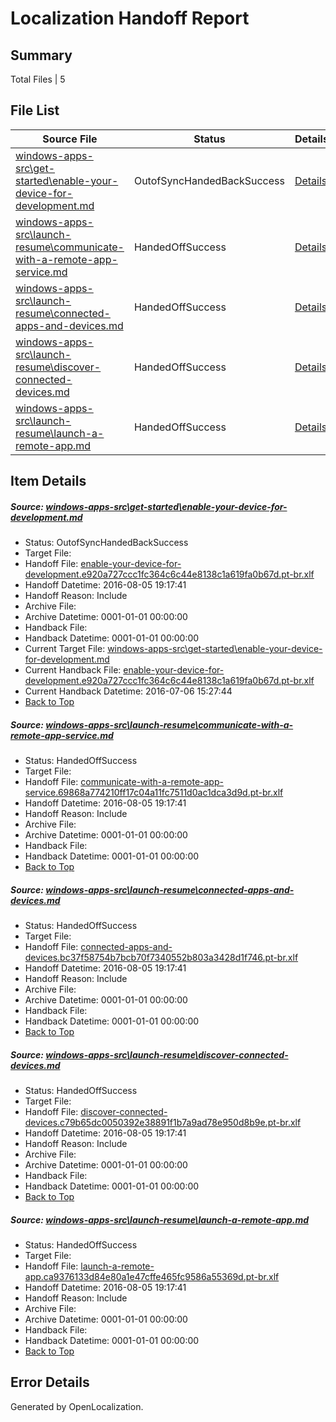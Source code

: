 # <a name='report-top'></a> Localization Handoff Report

## Summary
 Total Files | 5

## File List
 Source File | Status | Details 
 ----------- | ------ | ------- 
 [windows-apps-src\get-started\enable-your-device-for-development.md](https://github.com/Microsoft/windows-apps/blob/d923922ded8f6f2be24febd93c8cceffda5c4f0f/windows-apps-src/get-started/enable-your-device-for-development.md) | OutofSyncHandedBackSuccess | [Details](#d6bf9cbf19be9447b6d5293c4768e0e833a061503551)
 [windows-apps-src\launch-resume\communicate-with-a-remote-app-service.md](https://github.com/Microsoft/windows-apps/blob/8455b96822e9a984721dab0878bf198bf4389044/windows-apps-src/launch-resume/communicate-with-a-remote-app-service.md) | HandedOffSuccess | [Details](#55acc9b9cb3954c2599b555c13d0d77302b6aecc4361)
 [windows-apps-src\launch-resume\connected-apps-and-devices.md](https://github.com/Microsoft/windows-apps/blob/8455b96822e9a984721dab0878bf198bf4389044/windows-apps-src/launch-resume/connected-apps-and-devices.md) | HandedOffSuccess | [Details](#9574acac85dcbac80fe852d4ef3f141717c52cf74362)
 [windows-apps-src\launch-resume\discover-connected-devices.md](https://github.com/Microsoft/windows-apps/blob/8455b96822e9a984721dab0878bf198bf4389044/windows-apps-src/launch-resume/discover-connected-devices.md) | HandedOffSuccess | [Details](#cfec9418cf47748705ffc60f1660e068a2aa1a924370)
 [windows-apps-src\launch-resume\launch-a-remote-app.md](https://github.com/Microsoft/windows-apps/blob/8455b96822e9a984721dab0878bf198bf4389044/windows-apps-src/launch-resume/launch-a-remote-app.md) | HandedOffSuccess | [Details](#65bc5b8022a8e5dab4f606a2cb3f09e58ab680ef4394)

## Item Details
##### <a name='d6bf9cbf19be9447b6d5293c4768e0e833a061503551'></a> Source: [windows-apps-src\get-started\enable-your-device-for-development.md](https://github.com/Microsoft/windows-apps/blob/d923922ded8f6f2be24febd93c8cceffda5c4f0f/windows-apps-src/get-started/enable-your-device-for-development.md)
* Status: OutofSyncHandedBackSuccess
* Target File: 
* Handoff File: [enable-your-device-for-development.e920a727ccc1fc364c6c44e8138c1a619fa0b67d.pt-br.xlf](https://github.com/Microsoft/WDG.handoff/blob/b1f2c4f2f87cce9fd22e19f1cec56bab2a72dd9d/ol-handoff/Microsoft/windows-apps.pt-br/master/enable-your-device-for-development.e920a727ccc1fc364c6c44e8138c1a619fa0b67d.pt-br.xlf)
* Handoff Datetime: 2016-08-05 19:17:41
* Handoff Reason: Include
* Archive File: 
* Archive Datetime: 0001-01-01 00:00:00
* Handback File: 
* Handback Datetime: 0001-01-01 00:00:00
* Current Target File: [windows-apps-src\get-started\enable-your-device-for-development.md](https://github.com/Microsoft/windows-apps.pt-br/blob/b7cc1700e5930854bd1f5cdef3b4a27520adc15a/windows-apps-src/get-started/enable-your-device-for-development.md)
* Current Handback File: [enable-your-device-for-development.e920a727ccc1fc364c6c44e8138c1a619fa0b67d.pt-br.xlf](https://github.com/Microsoft/WDG.handback/blob/7d943cc6c136850b0652613949438de118f8068c/ol-handback/Microsoft/windows-apps.pt-br/master/enable-your-device-for-development.e920a727ccc1fc364c6c44e8138c1a619fa0b67d.pt-br.xlf)
* Current Handback Datetime: 2016-07-06 15:27:44
* [Back to Top](#report-top)

##### <a name='55acc9b9cb3954c2599b555c13d0d77302b6aecc4361'></a> Source: [windows-apps-src\launch-resume\communicate-with-a-remote-app-service.md](https://github.com/Microsoft/windows-apps/blob/8455b96822e9a984721dab0878bf198bf4389044/windows-apps-src/launch-resume/communicate-with-a-remote-app-service.md)
* Status: HandedOffSuccess
* Target File: 
* Handoff File: [communicate-with-a-remote-app-service.69868a774210ff17c04a11fc7511d0ac1dca3d9d.pt-br.xlf](https://github.com/Microsoft/WDG.handoff/blob/b1f2c4f2f87cce9fd22e19f1cec56bab2a72dd9d/ol-handoff/Microsoft/windows-apps.pt-br/master/communicate-with-a-remote-app-service.69868a774210ff17c04a11fc7511d0ac1dca3d9d.pt-br.xlf)
* Handoff Datetime: 2016-08-05 19:17:41
* Handoff Reason: Include
* Archive File: 
* Archive Datetime: 0001-01-01 00:00:00
* Handback File: 
* Handback Datetime: 0001-01-01 00:00:00
* [Back to Top](#report-top)

##### <a name='9574acac85dcbac80fe852d4ef3f141717c52cf74362'></a> Source: [windows-apps-src\launch-resume\connected-apps-and-devices.md](https://github.com/Microsoft/windows-apps/blob/8455b96822e9a984721dab0878bf198bf4389044/windows-apps-src/launch-resume/connected-apps-and-devices.md)
* Status: HandedOffSuccess
* Target File: 
* Handoff File: [connected-apps-and-devices.bc37f58754b7bcb70f7340552b803a3428d1f746.pt-br.xlf](https://github.com/Microsoft/WDG.handoff/blob/b1f2c4f2f87cce9fd22e19f1cec56bab2a72dd9d/ol-handoff/Microsoft/windows-apps.pt-br/master/connected-apps-and-devices.bc37f58754b7bcb70f7340552b803a3428d1f746.pt-br.xlf)
* Handoff Datetime: 2016-08-05 19:17:41
* Handoff Reason: Include
* Archive File: 
* Archive Datetime: 0001-01-01 00:00:00
* Handback File: 
* Handback Datetime: 0001-01-01 00:00:00
* [Back to Top](#report-top)

##### <a name='cfec9418cf47748705ffc60f1660e068a2aa1a924370'></a> Source: [windows-apps-src\launch-resume\discover-connected-devices.md](https://github.com/Microsoft/windows-apps/blob/8455b96822e9a984721dab0878bf198bf4389044/windows-apps-src/launch-resume/discover-connected-devices.md)
* Status: HandedOffSuccess
* Target File: 
* Handoff File: [discover-connected-devices.c79b65dc0050392e38891f1b7a9ad78e950d8b9e.pt-br.xlf](https://github.com/Microsoft/WDG.handoff/blob/b1f2c4f2f87cce9fd22e19f1cec56bab2a72dd9d/ol-handoff/Microsoft/windows-apps.pt-br/master/discover-connected-devices.c79b65dc0050392e38891f1b7a9ad78e950d8b9e.pt-br.xlf)
* Handoff Datetime: 2016-08-05 19:17:41
* Handoff Reason: Include
* Archive File: 
* Archive Datetime: 0001-01-01 00:00:00
* Handback File: 
* Handback Datetime: 0001-01-01 00:00:00
* [Back to Top](#report-top)

##### <a name='65bc5b8022a8e5dab4f606a2cb3f09e58ab680ef4394'></a> Source: [windows-apps-src\launch-resume\launch-a-remote-app.md](https://github.com/Microsoft/windows-apps/blob/8455b96822e9a984721dab0878bf198bf4389044/windows-apps-src/launch-resume/launch-a-remote-app.md)
* Status: HandedOffSuccess
* Target File: 
* Handoff File: [launch-a-remote-app.ca9376133d84e80a1e47cffe465fc9586a55369d.pt-br.xlf](https://github.com/Microsoft/WDG.handoff/blob/b1f2c4f2f87cce9fd22e19f1cec56bab2a72dd9d/ol-handoff/Microsoft/windows-apps.pt-br/master/launch-a-remote-app.ca9376133d84e80a1e47cffe465fc9586a55369d.pt-br.xlf)
* Handoff Datetime: 2016-08-05 19:17:41
* Handoff Reason: Include
* Archive File: 
* Archive Datetime: 0001-01-01 00:00:00
* Handback File: 
* Handback Datetime: 0001-01-01 00:00:00
* [Back to Top](#report-top)


## Error Details

Generated by OpenLocalization.
